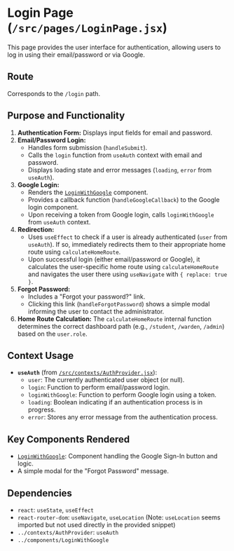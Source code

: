 # Login Page (`/src/pages/LoginPage.jsx`)

This page provides the user interface for authentication, allowing users to log in using their email/password or via Google.

## Route

Corresponds to the `/login` path.

## Purpose and Functionality

1.  **Authentication Form:** Displays input fields for email and password.
2.  **Email/Password Login:**
    - Handles form submission (`handleSubmit`).
    - Calls the `login` function from `useAuth` context with email and password.
    - Displays loading state and error messages (`loading`, `error` from `useAuth`).
3.  **Google Login:**
    - Renders the [`LoginWithGoogle`](../components/LoginWithGoogle.md) component.
    - Provides a callback function (`handleGoogleCallback`) to the Google login component.
    - Upon receiving a token from Google login, calls `loginWithGoogle` from `useAuth` context.
4.  **Redirection:**
    - Uses `useEffect` to check if a user is already authenticated (`user` from `useAuth`). If so, immediately redirects them to their appropriate home route using `calculateHomeRoute`.
    - Upon successful login (either email/password or Google), it calculates the user-specific home route using `calculateHomeRoute` and navigates the user there using `useNavigate` with `{ replace: true }`.
5.  **Forgot Password:**
    - Includes a "Forgot your password?" link.
    - Clicking this link (`handleForgotPassword`) shows a simple modal informing the user to contact the administrator.
6.  **Home Route Calculation:** The `calculateHomeRoute` internal function determines the correct dashboard path (e.g., `/student`, `/warden`, `/admin`) based on the `user.role`.

## Context Usage

- **`useAuth`** (from [`/src/contexts/AuthProvider.jsx`](../contexts/AuthProvider.md)):
  - `user`: The currently authenticated user object (or null).
  - `login`: Function to perform email/password login.
  - `loginWithGoogle`: Function to perform Google login using a token.
  - `loading`: Boolean indicating if an authentication process is in progress.
  - `error`: Stores any error message from the authentication process.

## Key Components Rendered

- [`LoginWithGoogle`](../components/LoginWithGoogle.md): Component handling the Google Sign-In button and logic.
- A simple modal for the "Forgot Password" message.

## Dependencies

- `react`: `useState`, `useEffect`
- `react-router-dom`: `useNavigate`, `useLocation` (Note: `useLocation` seems imported but not used directly in the provided snippet)
- `../contexts/AuthProvider`: `useAuth`
- `../components/LoginWithGoogle`
